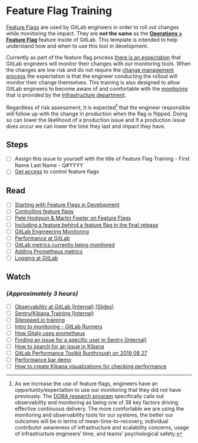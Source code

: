 # Feature Flag Training

[Feature Flags](https://docs.gitlab.com/ee/development/feature_flags/) are used by GitLab engineers in order to roll out changes while
monitoring the impact. They are **not the same** as the [**Operations > Feature Flag**](https://docs.gitlab.com/ee/operations/feature_flags.html) feature inside of GitLab. This template is intended to help understand
how and when to use this tool in development.

Currently as part of the feature flag process [there is an expectation](https://docs.gitlab.com/ee/development/feature_flags/controls.html#process) that GitLab engineers will monitor their changes with our monitoring tools. When the changes are low risk and do not require the [change management process](https://about.gitlab.com/handbook/engineering/infrastructure/change-management/#feature-flags-and-the-change-management-process) the expectation is that the engineer conducting the rollout will monitor their change themselves. This training is also designed to allow GitLab engineers to become aware of and comfortable with the [monitoring](https://about.gitlab.com/handbook/engineering/monitoring/) that is provided by the [Infrastructure department](https://about.gitlab.com/handbook/engineering/infrastructure/).

Regardless of risk assessment, it is expected[^1] that the engineer responsible will follow up with the change in production when the flag is flipped. Doing so can lower the likelihood of a production issue and if a production issue does occur we can lower the time they last and impact they have.

## Steps

- [ ] Assign this issue to yourself with the title of Feature Flag Training - First Name Last Name - Q#YYYY
- [ ] [Get access](https://docs.gitlab.com/ee/development/feature_flags/controls.html#access) to control feature flags

## Read

- [ ] [Starting with Feature Flags in Development](https://docs.gitlab.com/ee/development/feature_flags/#feature-flags-in-gitlab-development)
- [ ] [Controlling feature flags](https://docs.gitlab.com/ee/development/feature_flags/controls.html)
- [ ] [Pete Hodgson & Martin Fowler on Feature Flags](https://martinfowler.com/articles/feature-toggles.html)
- [ ] [Including a feature behind a feature flag in the final release](https://about.gitlab.com/handbook/product-development-flow/feature-flag-lifecycle/#including-a-feature-behind-feature-flag-in-the-final-release)
- [ ] [GitLab Engineering Monitoring](https://about.gitlab.com/handbook/engineering/monitoring/)
- [ ] [Performance at GitLab](https://docs.gitlab.com/ee/development/performance.html)
- [ ] [GitLab metrics currently being monitored](https://docs.gitlab.com/ee/administration/monitoring/prometheus/gitlab_metrics.html)
- [ ] [Adding Prometheus metrics](https://docs.gitlab.com/ee/development/prometheus_metrics.html)
- [ ] [Logging at GitLab](https://docs.gitlab.com/ee/development/logging.html)

## Watch

### _(Approximately 3 hours)_

- [ ] [Observability at GitLab (Internal)](https://www.youtube.com/watch?v=DVNyH3zQWBo&list=PL05JrBw4t0KpQMEbnXjeQUA22SZtz7J0e) [(Slides)](https://docs.google.com/presentation/d/1F_ngvyiF1v7ibMRoWkaE65I9Z3ZxxT2LGh2RqUj90Q0)
- [ ] [Sentry/Kibana Training (Internal)](https://www.youtube.com/watch?v=o02t3V3vHMs&list=PL05JrBw4t0KpQMEbnXjeQUA22SZtz7J0e)
- [ ] [Sitespeed.io training](https://www.youtube.com/watch?v=6xo01hzW-f4&list=PL05JrBw4t0KpQMEbnXjeQUA22SZtz7J0e)
- [ ] [Intro to monitoring - GitLab Runners](https://www.youtube.com/watch?v=wEcoyC1cE5M&list=PL05JrBw4t0KpQMEbnXjeQUA22SZtz7J0e)
- [ ] [How Gitaly uses prometheus](https://www.youtube.com/watch?v=R6F674Nj3wI&list=PL05JrBw4t0KpQMEbnXjeQUA22SZtz7J0e)
- [ ] [Finding an issue for a specific user in Sentry (Internal)](https://www.youtube.com/watch?v=NPmv43Rnw9A&list=PL05JrBw4t0KpQMEbnXjeQUA22SZtz7J0e)
- [ ] [How to search for an issue in Kibana](https://www.youtube.com/watch?v=fKmwH0aNUQQ&list=PL05JrBw4t0KpQMEbnXjeQUA22SZtz7J0e)
- [ ] [GitLab Performance Toolkit Runthrough on 2019 08 27](https://www.youtube.com/watch?v=HobeuFtfZac&list=PL05JrBw4t0KpQMEbnXjeQUA22SZtz7J0e)
- [ ] [Performance bar demo](https://www.youtube.com/watch?v=WSVHXmh_Guk&list=PL05JrBw4t0KpQMEbnXjeQUA22SZtz7J0e)
- [ ] [How to create Kibana visualizations for checking performance](https://www.youtube.com/watch?v=5oF2rJPAZ-M&list=PL05JrBw4t0KpQMEbnXjeQUA22SZtz7J0e)

[^1]: As we increase the use of feature flags, engineers have an opportunity/expectation to use our monitoring that they did not have previously. The [DORA research program](http://services.google.com/fh/files/misc/dora_research_program.pdf) specifically calls out observability and monitoring as being one of 38 key factors driving effective continuous delivery. The more comfortable we are using the monitoring and observability tools for our systems, the better our outcomes will be in terms of mean-time-to-recovery, individual contributor awareness of infrastructure and scalability concerns, usage of infrastructure engineers' time, and teams' psychological safety.
